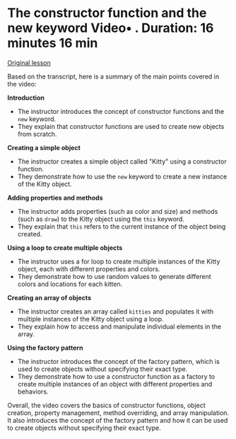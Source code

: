 # The constructor function and the new keyword Video• . Duration: 16 minutes 16 min

[Original lesson](https://www.coursera.org/learn/uol-introduction-to-programming-1/lecture/rOd2B/the-constructor-function-and-the-new-keyword)

Based on the transcript, here is a summary of the main points covered in the video:

**Introduction**

* The instructor introduces the concept of constructor functions and the `new` keyword.
* They explain that constructor functions are used to create new objects from scratch.

**Creating a simple object**

* The instructor creates a simple object called "Kitty" using a constructor function.
* They demonstrate how to use the `new` keyword to create a new instance of the Kitty object.

**Adding properties and methods**

* The instructor adds properties (such as color and size) and methods (such as `draw`) to the Kitty object using the `this` keyword.
* They explain that `this` refers to the current instance of the object being created.

**Using a loop to create multiple objects**

* The instructor uses a for loop to create multiple instances of the Kitty object, each with different properties and colors.
* They demonstrate how to use random values to generate different colors and locations for each kitten.

**Creating an array of objects**

* The instructor creates an array called `kitties` and populates it with multiple instances of the Kitty object using a loop.
* They explain how to access and manipulate individual elements in the array.

**Using the factory pattern**

* The instructor introduces the concept of the factory pattern, which is used to create objects without specifying their exact type.
* They demonstrate how to use a constructor function as a factory to create multiple instances of an object with different properties and behaviors.

Overall, the video covers the basics of constructor functions, object creation, property management, method overriding, and array manipulation. It also introduces the concept of the factory pattern and how it can be used to create objects without specifying their exact type.

